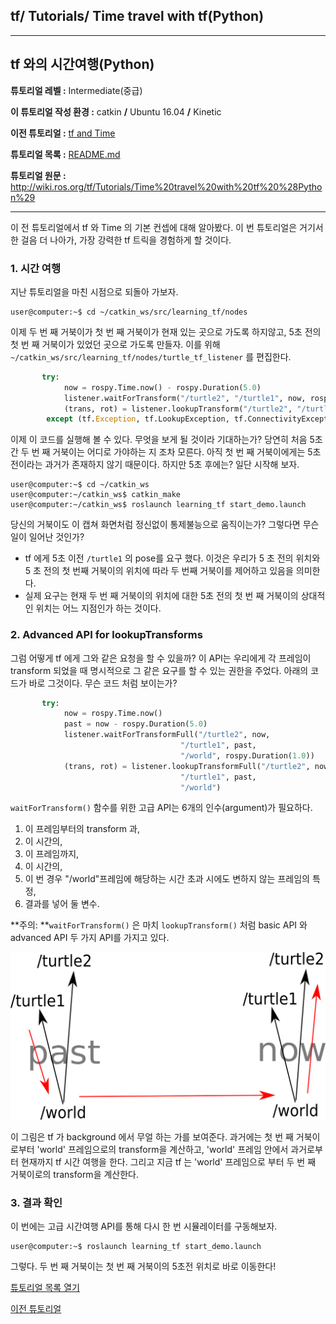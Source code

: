 ## tf/ Tutorials/ Time travel with tf(Python)



------

## tf 와의 시간여행(Python)

**튜토리얼 레벨 :**  Intermediate(중급)

**이 튜토리얼 작성 환경 :**  catkin **/** Ubuntu 16.04 **/** Kinetic

**이전 튜토리얼 :** [tf and Time](./tf_4_tf_n_time.md)

**튜토리얼 목록 :** [README.md](../README.md)

**튜토리얼 원문 :** <http://wiki.ros.org/tf/Tutorials/Time%20travel%20with%20tf%20%28Python%29>

------

이 전 튜토리얼에서 tf 와 Time 의 기본 컨셉에 대해 알아봤다. 이 번 튜토리얼은 거기서 한 걸음 더 나아가, 가장 강력한 tf 트릭을 경험하게 할 것이다.



### 1. 시간 여행

지난 튜토리얼을 마친 시점으로 되돌아 가보자.

```
user@computer:~$ cd ~/catkin_ws/src/learning_tf/nodes
```

이제 두 번 째 거북이가 첫 번 째 거북이가 현재 있는 곳으로 가도록 하지않고, 5초 전의 첫 번 째 거북이가 있었던 곳으로 가도록 만들자. 이를 위해 `~/catkin_ws/src/learning_tf/nodes/turtle_tf_listener` 를 편집한다.

```python
       try:
            now = rospy.Time.now() - rospy.Duration(5.0)
            listener.waitForTransform("/turtle2", "/turtle1", now, rospy.Duration(1.0))
            (trans, rot) = listener.lookupTransform("/turtle2", "/turtle1", now)
        except (tf.Exception, tf.LookupException, tf.ConnectivityException):
```

이제 이 코드를 실행해 볼 수 있다. 무엇을 보게 될 것이라 기대하는가? 당연히 처음 5초간 두 번 째 거북이는 어디로 가야하는 지 조차 모른다. 아직 첫 번 째 거북이에게는 5초 전이라는 과거가 존재하지 않기 때문이다. 하지만 5초 후에는? 일단 시작해 보자.

```
user@computer:~$ cd ~/catkin_ws
user@computer:~/catkin_ws$ catkin_make
user@computer:~/catkin_ws$ roslaunch learning_tf start_demo.launch
```



당신의 거북이도 이 캡쳐 화면처럼 정신없이 통제불능으로 움직이는가? 그렇다면 무슨 일이 일어난 것인가?

* tf 에게 5초 이전 `/turtle1` 의 pose를 요구 했다. 이것은 우리가 5 초 전의 위치와 5 초 전의 첫 번째 거북이의 위치에 따라 두 번째 거북이를 제어하고 있음을 의미한다.
* 실제 요구는 현재 두 번 째 거북이의 위치에 대한 5초 전의 첫 번 째 거북이의 상대적인 위치는 어느 지점인가 하는 것이다.



### 2. Advanced API for lookupTransforms

그럼 어떻게 tf 에게 그와 같은 요청을 할 수 있을까? 이 API는 우리에게 각 프레임이 transform 되었을 때 명시적으로 그 같은 요구를 할 수 있는 권한을 주었다. 아래의 코드가 바로 그것이다. 무슨 코드 처럼 보이는가?

```python
       try:
            now = rospy.Time.now()
            past = now - rospy.Duration(5.0)
            listener.waitForTransformFull("/turtle2", now,
                                      "/turtle1", past,
                                      "/world", rospy.Duration(1.0))
            (trans, rot) = listener.lookupTransformFull("/turtle2", now,
                                      "/turtle1", past,
                                      "/world")
```

`waitForTransform()` 함수를 위한 고급 API는 6개의 인수(argument)가 필요하다. 

1. 이 프레임부터의 transform 과,
2. 이 시간의,
3. 이 프레임까지,
4. 이 시간의,
5. 이 번 경우 "/world"프레임에 해당하는 시간 초과 시에도 변하지 않는 프레임의 특정,
6. 결과를 넣어 둘 변수.

**주의: **`waitForTransform()` 은 마치 `lookupTransform()` 처럼 basic API 와 advanced API 두 가지 API를 가지고 있다.





<img src="../img/time_travel.png" style="zoom: 50%;" />

이 그림은 tf 가 background 에서 무얼 하는 가를 보여준다. 과거에는 첫 번 째 거북이로부터 'world' 프레임으로의 transform을 계산하고, 'world' 프레임 안에서 과거로부터 현재까지 tf 시간 여행을 한다. 그리고 지금 tf 는 'world' 프레임으로 부터 두 번 째 거북이로의 transform을 계산한다.



### 3. 결과 확인

이 번에는 고급 시간여행 API를 통해 다시 한 번 시뮬레이터를 구동해보자.

```
user@computer:~$ roslaunch learning_tf start_demo.launch
```

그렇다. 두 번 째 거북이는 첫 번 째 거북이의 5초전 위치로 바로 이동한다! 



[튜토리얼 목록 열기](../README.md)



[이전 튜토리얼](./tf_4_tf_n_time.md)